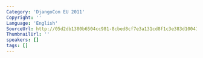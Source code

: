 ```yaml
---
Category: 'DjangoCon EU 2011'
Copyright: ''
Language: 'English'
SourceUrl: http://05d2db1380b6504cc981-8cbed8cf7e3a131cd8f1c3e383d10041.r93.cf2.rackcdn.com/djangocon-eu-2011/0_how-i-learned-to-stop-worrying-and-love-python-packaging.m4v
ThumbnailUrl: ''
speakers: []
tags: []
---
```


